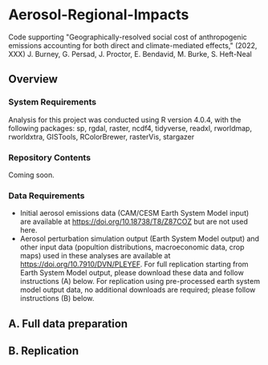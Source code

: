 # Aerosol-Regional-Impacts
Code supporting "Geographically-resolved social cost of anthropogenic emissions accounting for both direct and climate-mediated effects," (2022, XXX)
J. Burney, G. Persad, J. Proctor, E. Bendavid, M. Burke, S. Heft-Neal

## Overview

### System Requirements
Analysis for this project was conducted using R version 4.0.4, with the following packages:
sp, rgdal, raster, ncdf4, tidyverse, readxl, rworldmap, rworldxtra, GISTools, RColorBrewer, rasterVis, stargazer

### Repository Contents
Coming soon.

### Data Requirements
+ Initial aerosol emissions data (CAM/CESM Earth System Model input) are available at https://doi.org/10.18738/T8/Z87COZ but are not used here.
+ Aerosol perturbation simulation output (Earth System Model output) and other input data (popultion distributions, macroeconomic data, crop maps) used in these analyses are available at https://doi.org/10.7910/DVN/PLEYEF. For full replication starting from Earth System Model output, please download these data and follow instructions (A) below. For replication using pre-processed earth system model output data, no additional downloads are required; please follow instructions (B) below.

## A. Full data preparation


## B. Replication 
